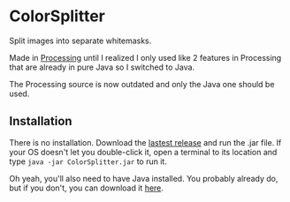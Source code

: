 # ColorSplitter
Split images into separate whitemasks.

Made in [Processing](https://processing.org/) until I realized I only used like 2 features in Processing that are already in pure Java so I switched to Java.

The Processing source is now outdated and only the Java one should be used.

## Installation

There is no installation. Download the [lastest release](https://github.com/NitroGuy10/ColorSplitter/releases/latest) and run the .jar file. If your OS doesn't let you double-click it, open a terminal to its location and type `java -jar ColorSplitter.jar` to run it.

Oh yeah, you'll also need to have Java installed. You probably already do, but if you don't, you can download it [here](https://www.java.com/download/).
